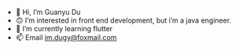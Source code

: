 - 👋 Hi, I’m Guanyu Du
- 🙃 I’m interested in front end development, but i’m a java engineer.
- 🌱 I’m currently learning flutter
- 📫 Email im.dugy@foxmail.com

<!---
GuanyuDu/GuanyuDu is a ✨ special ✨ repository because its `README.md` (this file) appears on your GitHub profile.
You can click the Preview link to take a look at your changes.
--->
